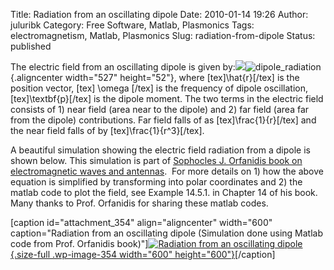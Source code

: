 Title: Radiation from an oscillating dipole
Date: 2010-01-14 19:26
Author: juluribk
Category: Free Software, Matlab, Plasmonics
Tags: electromagnetism, Matlab, Plasmonics
Slug: radiation-from-dipole
Status: published

The electric field from an oscillating dipole is given by:![](file:///C:/DOCUME%7E1/bxj139/LOCALS%7E1/Temp/moz-screenshot-1.jpg)![](http://upload.wikimedia.org/math/1/c/b/1cb95474b78138db05d3763ac2fcd75a.png "dipole_radiation"){.aligncenter width="527" height="52"}, where \[tex\]\\hat{r}\[/tex\] is the position vector, \[tex\] \\omega \[/tex\] is the frequency of dipole oscillation, \[tex\]\\textbf{p}\[/tex\] is the dipole moment. The two terms in the electric field consists of 1) near field (area near to the dipole) and 2) far field (area far from the dipole) contributions. Far field falls of as \[tex\]\\frac{1}{r}\[/tex\] and the near field falls of by \[tex\]\\frac{1}{r\^3}\[/tex\].

A beautiful simulation showing the electric field radiation from a dipole is shown below. This simulation is part of [Sophocles J. Orfanidis book on electromagnetic waves and antennas](http://www.ece.rutgers.edu/~orfanidi/ewa/).  For more details on 1) how the above equation is simplified by transforming into polar coordinates and 2) the matlab code to plot the field, see Example 14.5.1. in Chapter 14 of his book. Many thanks to Prof. Orfanidis for sharing these matlab codes.

\[caption id="attachment\_354" align="aligncenter" width="600" caption="Radiation from an oscillating dipole (Simulation done using Matlab code from Prof. Orfanidis book)"\][![](http://juluribk.com/wp-content/uploads/2010/01/dipmovie.gif "Radiation from an oscillating dipole"){.size-full .wp-image-354 width="600" height="600"}](http://juluribk.com/wp-content/uploads/2010/01/dipmovie.gif)\[/caption\]
